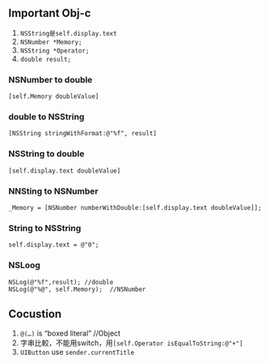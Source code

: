 ## Important Obj-c
1. ``NSString是self.display.text``
2. ``NSNumber *Memory; ``
3. ``NSString *Operator;``
4. ``double result;``

### NSNumber to double
  
```
[self.Memory doubleValue] 
```
### double to NSString
	
```
[NSString stringWithFormat:@"%f", result]
```

### NSString to double

```
[self.display.text doubleValue]
```
### NNSting to NSNumber

```
_Memory = [NSNumber numberWithDouble:[self.display.text doubleValue]];    

```
### String to NSString
```
self.display.text = @"0";
```
### NSLoog

```
NSLog(@"%f",result); //double
NSLog(@"%@", self.Memory);  //NSNumber
```

## Cocustion
1. ``@(…)`` is “boxed literal”   //Object
2. 字串比較，不能用switch，用``[self.Operator isEqualToString:@"+"]``
3. ``UIButton`` use ``sender.currentTitle``

